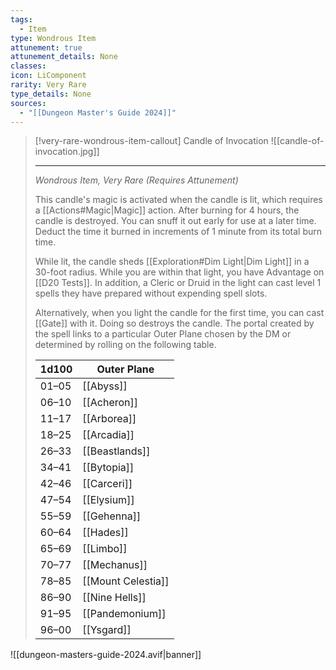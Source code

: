 ```yaml
---
tags:
  - Item
type: Wondrous Item
attunement: true
attunement_details: None
classes: 
icon: LiComponent
rarity: Very Rare
type_details: None
sources:
  - "[[Dungeon Master's Guide 2024]]"
---
```

>[!very-rare-wondrous-item-callout] Candle of Invocation
>![[candle-of-invocation.jpg]]
>
>- - -
>_Wondrous Item, Very Rare (Requires Attunement)_
>
>This candle's magic is activated when the candle is lit, which requires a [[Actions#Magic\|Magic]] action. After burning for 4 hours, the candle is destroyed. You can snuff it out early for use at a later time. Deduct the time it burned in increments of 1 minute from its total burn time.
>
>While lit, the candle sheds [[Exploration#Dim Light\|Dim Light]] in a 30-foot radius. While you are within that light, you have Advantage on [[D20 Tests]]. In addition, a Cleric or Druid in the light can cast level 1 spells they have prepared without expending spell slots.
>
>Alternatively, when you light the candle for the first time, you can cast [[Gate]] with it. Doing so destroys the candle. The portal created by the spell links to a particular Outer Plane chosen by the DM or determined by rolling on the following table.
>
>|1d100|Outer Plane|
>|---|---|
>|01–05|[[Abyss]]|
>|06–10|[[Acheron]]|
>|11–17|[[Arborea]]|
>|18–25|[[Arcadia]]|
>|26–33|[[Beastlands]]|
>|34–41|[[Bytopia]]|
>|42–46|[[Carceri]]|
>|47–54|[[Elysium]]|
>|55–59|[[Gehenna]]|
>|60–64|[[Hades]]|
>|65–69|[[Limbo]]|
>|70–77|[[Mechanus]]|
>|78–85|[[Mount Celestia]]|
>|86–90|[[Nine Hells]]|
>|91–95|[[Pandemonium]]|
>|96–00|[[Ysgard]]|
>


![[dungeon-masters-guide-2024.avif|banner]]